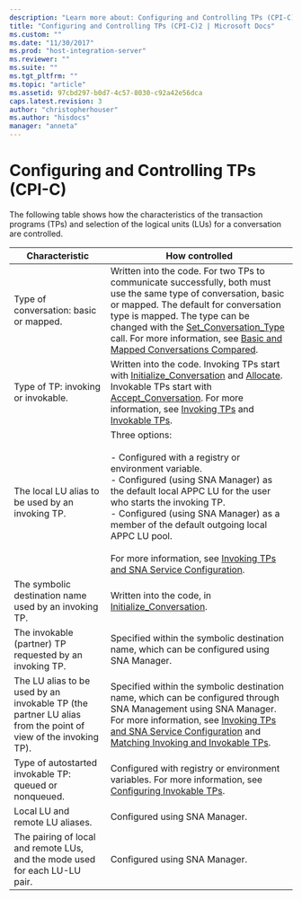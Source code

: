 ```yaml
---
description: "Learn more about: Configuring and Controlling TPs (CPI-C)"
title: "Configuring and Controlling TPs (CPI-C)2 | Microsoft Docs"
ms.custom: ""
ms.date: "11/30/2017"
ms.prod: "host-integration-server"
ms.reviewer: ""
ms.suite: ""
ms.tgt_pltfrm: ""
ms.topic: "article"
ms.assetid: 97cbd297-b0d7-4c57-8030-c92a42e56dca
caps.latest.revision: 3
author: "christopherhouser"
ms.author: "hisdocs"
manager: "anneta"
---
```

# Configuring and Controlling TPs (CPI-C)
The following table shows how the characteristics of the transaction programs (TPs) and selection of the logical units (LUs) for a conversation are controlled.  
  
|Characteristic|How controlled|  
|--------------------|--------------------|  
|Type of conversation:  basic or mapped.|Written into the code. For two TPs to communicate successfully, both must use the same type of conversation, basic or mapped. The default for conversation type is mapped. The type can be changed with the [Set_Conversation_Type](./set-conversation-type-cpi-c-1.md) call. For more information, see [Basic and Mapped Conversations Compared](../core/basic-and-mapped-conversations-compared-cpi-c-2.md).|  
|Type of TP:  invoking or invokable.|Written into the code. Invoking TPs start with [Initialize_Conversation](./initialize-conversation-cpi-c-1.md) and [Allocate](./allocate-cpi-c-2.md). Invokable TPs start with [Accept_Conversation](./accept-conversation-cpi-c-2.md). For more information, see [Invoking TPs](../core/invoking-tps-cpi-c-2.md) and [Invokable TPs](../core/invokable-tps-cpi-c-2.md).|  
|The local LU alias to be used by an invoking TP.|Three options:<br /><br /> -   Configured with a registry or environment variable.<br />-   Configured (using SNA Manager) as the default local APPC LU for the user who starts the invoking TP.<br />-   Configured (using SNA Manager) as a member of the default outgoing local APPC LU pool.<br /><br /> For more information, see [Invoking TPs and SNA Service Configuration](../core/invoking-tps-and-sna-service-configuration-cpi-c-2.md).|  
|The symbolic destination name used by an invoking TP.|Written into the code, in [Initialize_Conversation](./initialize-conversation-cpi-c-1.md).|  
|The invokable (partner) TP requested by an invoking TP.|Specified within the symbolic destination name, which can be configured using SNA Manager.|  
|The LU alias to be used by an invokable TP (the partner LU alias from the point of view of the invoking TP).|Specified within the symbolic destination name, which can be configured through SNA Management using SNA Manager. For more information, see [Invoking TPs and SNA Service Configuration](../core/invoking-tps-and-sna-service-configuration-cpi-c-2.md) and [Matching Invoking and Invokable TPs](../core/matching-invoking-and-invokable-tps-cpi-c-1.md).|  
|Type of autostarted invokable TP: queued or nonqueued.|Configured with registry or environment variables. For more information, see [Configuring Invokable TPs](../core/configuring-invokable-tps-cpi-c-1.md).|  
|Local LU and remote LU aliases.|Configured using SNA Manager.|  
|The pairing of local and remote LUs, and the mode used for each LU-LU pair.|Configured using SNA Manager.|
